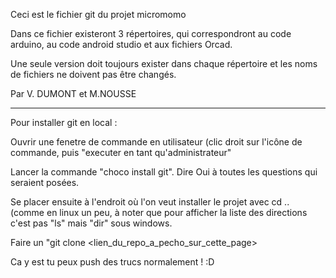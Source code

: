 Ceci est le fichier git du projet micromomo

Dans ce fichier existeront 3 répertoires, qui correspondront au code arduino, au code android studio et aux fichiers Orcad. 

Une seule version doit toujours exister dans chaque répertoire et les noms de fichiers ne doivent pas être changés. 

Par V. DUMONT et M.NOUSSE


-----------------------------------------------------------------------------------------------------------------------

Pour installer git en local :

Ouvrir une fenetre de commande en utilisateur (clic droit sur l'icône de commande, puis "executer en tant qu'administrateur"

Lancer la commande "choco install git". Dire Oui à toutes les questions qui seraient posées. 

Se placer ensuite à l'endroit où l'on veut installer le projet avec cd .. (comme en linux un peu, à noter que pour afficher la liste des directions c'est pas "ls" mais "dir" sous windows. 

Faire un "git clone <lien_du_repo_a_pecho_sur_cette_page> 

Ca y est tu peux push des trucs normalement ! :D
